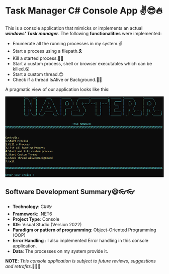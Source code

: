 # Task Manager C# Console App ✌😎🔥

This is a console application that mimicks or implements an actual **_windows' Task manager_**. The following **functionalities** were implemented:

* Enumerate all the running processes in my system.✌
* Start a process using a filepath.🎗
* Kill a started process.🤦‍♂️
* Start a custom process, shell or browser executables which can be killed.😮
* Start a custom thread.😊
* Check if a thread IsAlive or Background.🤷‍♂️

A pragmatic view of our application looks like this:

![Task manager](https://raw.githubusercontent.com/kendrickchibueze/-Modern-Node-on-AWS/702762ef69f8852874821d826a4e05634ce3c9d8/Branching%20Strategies/Screenshot%20(431).png)


## Software Development Summary😃👓👓
* **Technology**: C#👓
* **Framework**: .NET6
* **Project Type**: Console
* **IDE**: Visual Studio (Version 2022)
* **Paradigm or pattern of programming**: Object-Oriented Programming (OOP)
* **Error Handling** : I also implemented Error handling in this console application.
* **Data**: The processes on my system provide it.

**NOTE**: _This console application is subject to future  reviews, suggestions and retrofits_.🛴🔥😎
